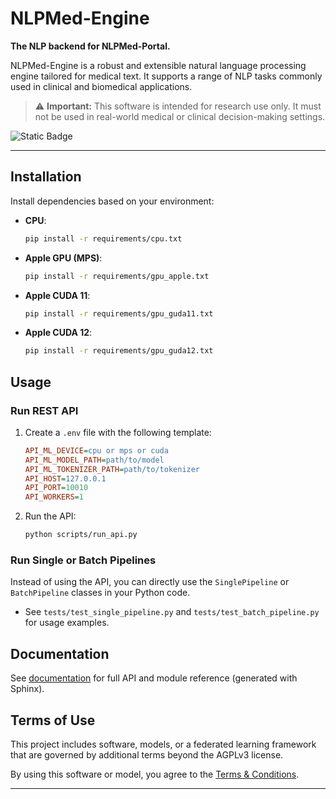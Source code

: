 <!--
SPDX-FileCopyrightText: Copyright (C) 2025 Omid Jafari <omidjafari.com>
SPDX-License-Identifier: AGPL-3.0-or-later

This program is free software: you can redistribute it and/or modify
it under the terms of the GNU Affero General Public License as published by
the Free Software Foundation, either version 3 of the License, or
(at your option) any later version.

This program is distributed in the hope that it will be useful,
but WITHOUT ANY WARRANTY; without even the implied warranty of
MERCHANTABILITY or FITNESS FOR A PARTICULAR PURPOSE.  See the
GNU Affero General Public License for more details.

You should have received a copy of the GNU Affero General Public License
along with this program.  If not, see <http://www.gnu.org/licenses/>.
-->

# NLPMed-Engine

**The NLP backend for NLPMed-Portal.**

NLPMed-Engine is a robust and extensible natural language processing engine tailored for medical text. It supports a range of NLP tasks commonly used in clinical and biomedical applications.

> ⚠️ **Important:** This software is intended for research use only. It must not be used in real-world medical or clinical decision-making settings.

![Static Badge](https://img.shields.io/badge/license-AGPLv3-blue)

---

## Installation

Install dependencies based on your environment:

- **CPU**:
  ```bash
  pip install -r requirements/cpu.txt
  ```

- **Apple GPU (MPS)**:
  ```bash
  pip install -r requirements/gpu_apple.txt
  ```

- **Apple CUDA 11**:
  ```bash
  pip install -r requirements/gpu_guda11.txt
  ```

- **Apple CUDA 12**:
  ```bash
  pip install -r requirements/gpu_guda12.txt
  ```

## Usage

### Run REST API

1. Create a `.env` file with the following template:

   ```ini
   API_ML_DEVICE=cpu or mps or cuda
   API_ML_MODEL_PATH=path/to/model
   API_ML_TOKENIZER_PATH=path/to/tokenizer
   API_HOST=127.0.0.1
   API_PORT=10010
   API_WORKERS=1
   ```

2. Run the API:

   ```bash
   python scripts/run_api.py
   ```

### Run Single or Batch Pipelines

Instead of using the API, you can directly use the `SinglePipeline` or `BatchPipeline` classes in your Python code.

- See `tests/test_single_pipeline.py` and `tests/test_batch_pipeline.py` for usage examples.

## Documentation

See [documentation](https://ang-li-lab.github.io/NLPMed-Engine/) for full API and module reference (generated with Sphinx).

## Terms of Use

This project includes software, models, or a federated learning framework that are governed by additional terms beyond the AGPLv3 license.

By using this software or model, you agree to the [Terms & Conditions](./TERMS.md).

---
